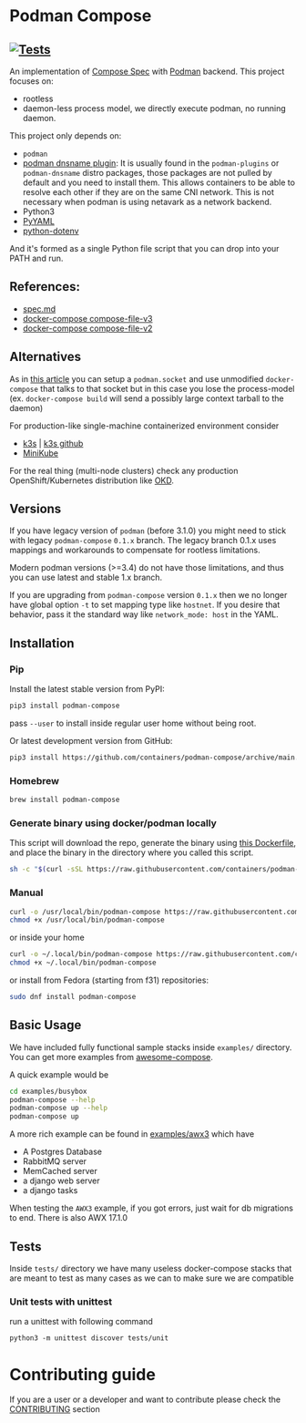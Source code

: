 # Podman Compose
## [![Tests](https://github.com/containers/podman-compose/actions/workflows/test.yml/badge.svg)](https://github.com/containers/podman-compose/actions/workflows/test.yml)

An implementation of [Compose Spec](https://compose-spec.io/) with [Podman](https://podman.io/) backend.
This project focuses on:

* rootless
* daemon-less process model, we directly execute podman, no running daemon.

This project only depends on:

* `podman`
* [podman dnsname plugin](https://github.com/containers/dnsname): It is usually found in
  the `podman-plugins` or `podman-dnsname` distro packages, those packages are not pulled
  by default and you need to install them. This allows containers to be able to resolve
  each other if they are on the same CNI network. This is not necessary when podman is using
  netavark as a network backend.
* Python3
* [PyYAML](https://pyyaml.org/)
* [python-dotenv](https://pypi.org/project/python-dotenv/)

And it's formed as a single Python file script that you can drop into your PATH and run.

## References:

* [spec.md](https://github.com/compose-spec/compose-spec/blob/master/spec.md)
* [docker-compose compose-file-v3](https://docs.docker.com/compose/compose-file/compose-file-v3/)
* [docker-compose compose-file-v2](https://docs.docker.com/compose/compose-file/compose-file-v2/)

## Alternatives

As in [this article](https://fedoramagazine.org/use-docker-compose-with-podman-to-orchestrate-containers-on-fedora/) you can setup a `podman.socket` and use unmodified `docker-compose` that talks to that socket but in this case you lose the process-model (ex. `docker-compose build` will send a possibly large context tarball to the daemon)

For production-like single-machine containerized environment consider

- [k3s](https://k3s.io) | [k3s github](https://github.com/rancher/k3s)
- [MiniKube](https://minikube.sigs.k8s.io/)

For the real thing (multi-node clusters) check any production
OpenShift/Kubernetes distribution like [OKD](https://www.okd.io/).

## Versions

If you have legacy version of `podman` (before 3.1.0) you might need to stick with legacy `podman-compose` `0.1.x` branch.
The legacy branch 0.1.x uses mappings and workarounds to compensate for rootless limitations.

Modern podman versions (>=3.4) do not have those limitations, and thus you can use latest and stable 1.x branch.

If you are upgrading from `podman-compose` version `0.1.x` then we no longer have global option `-t` to set mapping type
like `hostnet`. If you desire that behavior, pass it the standard way like `network_mode: host` in the YAML.


## Installation

### Pip

Install the latest stable version from PyPI:

```bash
pip3 install podman-compose
```

pass `--user` to install inside regular user home without being root.

Or latest development version from GitHub:

```bash
pip3 install https://github.com/containers/podman-compose/archive/main.tar.gz
```

### Homebrew

```bash
brew install podman-compose
```

### Generate binary using docker/podman locally
This script will download the repo, generate the binary using [this Dockerfile](https://github.com/containers/podman-compose/blob/main/Dockerfile), and place the binary in the directory where you called this script.
```bash
sh -c "$(curl -sSL https://raw.githubusercontent.com/containers/podman-compose/main/scripts/download_and_build_podman-compose.sh)"
```

### Manual

```bash
curl -o /usr/local/bin/podman-compose https://raw.githubusercontent.com/containers/podman-compose/main/podman_compose.py
chmod +x /usr/local/bin/podman-compose
```

or inside your home

```bash
curl -o ~/.local/bin/podman-compose https://raw.githubusercontent.com/containers/podman-compose/main/podman_compose.py
chmod +x ~/.local/bin/podman-compose
```

or install from Fedora (starting from f31) repositories:

```bash
sudo dnf install podman-compose
```

## Basic Usage

We have included fully functional sample stacks inside `examples/` directory.
You can get more examples from [awesome-compose](https://github.com/docker/awesome-compose).

A quick example would be

```bash
cd examples/busybox
podman-compose --help
podman-compose up --help
podman-compose up
```

A more rich example can be found in [examples/awx3](examples/awx3)
which have

- A Postgres Database
- RabbitMQ server
- MemCached server
- a django web server
- a django tasks


When testing the `AWX3` example, if you got errors, just wait for db migrations to end.
There is also AWX 17.1.0

## Tests

Inside `tests/` directory we have many useless docker-compose stacks
that are meant to test as many cases as we can to make sure we are compatible

### Unit tests with unittest
run a unittest with following command

```shell
python3 -m unittest discover tests/unit
```

# Contributing guide

If you are a user or a developer and want to contribute please check the [CONTRIBUTING](CONTRIBUTING.md) section
